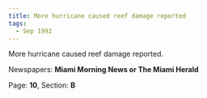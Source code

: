 ```yaml
---  
title: More hurricane caused reef damage reported  
tags:  
  - Sep 1992  
---  
```

  
More hurricane caused reef damage reported.  
  
Newspapers: **Miami Morning News or The Miami Herald**  
  
Page: **10**, Section: **B** 
